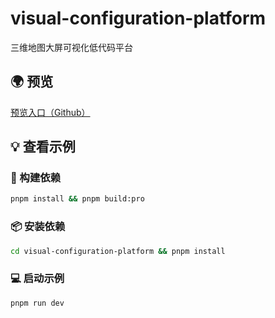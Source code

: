 # visual-configuration-platform
 三维地图大屏可视化低代码平台

 ## 🌍 预览

[预览入口（Github）](https://liamwu50.github.io/visual-configuration-platform/#/)

## 💡 查看示例

### 🔨 构建依赖

```bash
pnpm install && pnpm build:pro
```

### 📦 安装依赖

```bash
cd visual-configuration-platform && pnpm install
```

### 💻 启动示例

```bash
pnpm run dev
```
